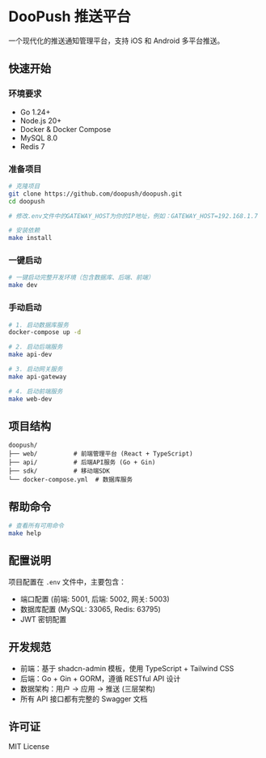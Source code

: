# DooPush 推送平台

一个现代化的推送通知管理平台，支持 iOS 和 Android 多平台推送。

## 快速开始

### 环境要求

- Go 1.24+
- Node.js 20+
- Docker & Docker Compose
- MySQL 8.0
- Redis 7

### 准备项目

```bash
# 克隆项目
git clone https://github.com/doopush/doopush.git
cd doopush

# 修改.env文件中的GATEWAY_HOST为你的IP地址，例如：GATEWAY_HOST=192.168.1.7

# 安装依赖
make install
```

### 一键启动

```bash
# 一键启动完整开发环境（包含数据库、后端、前端）
make dev
```

### 手动启动


```bash
# 1. 启动数据库服务
docker-compose up -d

# 2. 启动后端服务
make api-dev

# 3. 启动网关服务
make api-gateway

# 4. 启动前端服务
make web-dev
```

## 项目结构

```
doopush/
├── web/          # 前端管理平台 (React + TypeScript)
├── api/          # 后端API服务 (Go + Gin)
├── sdk/          # 移动端SDK
└── docker-compose.yml  # 数据库服务
```

## 帮助命令

```bash
# 查看所有可用命令
make help
```

## 配置说明

项目配置在 `.env` 文件中，主要包含：
- 端口配置 (前端: 5001, 后端: 5002, 网关: 5003)
- 数据库配置 (MySQL: 33065, Redis: 63795)
- JWT 密钥配置

## 开发规范

- 前端：基于 shadcn-admin 模板，使用 TypeScript + Tailwind CSS
- 后端：Go + Gin + GORM，遵循 RESTful API 设计
- 数据架构：用户 -> 应用 -> 推送 (三层架构)
- 所有 API 接口都有完整的 Swagger 文档

## 许可证

MIT License
